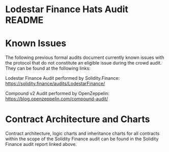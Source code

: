 Lodestar Finance Hats Audit README
=================

Known Issues
============

The following previous formal audits document currently known issues with the protocol that do not constitute an eligible issue during the crowd audit. They can be found at the following links:

Lodestar Finance Audit performed by Solidity.Finance:
https://solidity.finance/audits/LodestarFinance/

Compound v2 Audit performed by OpenZeppelin:
https://blog.openzeppelin.com/compound-audit/

Contract Architecture and Charts
============

Contract architecture, logic charts and inheritance charts for all contracts within the scope of the Solidity Finance audit can be found in the Solidity Finance audit report linked above.
